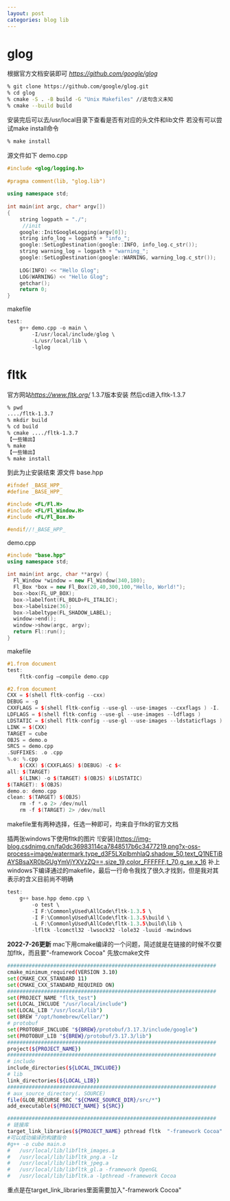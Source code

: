 ```yaml
---
layout: post
categories: blog lib
---
```

# glog
根据官方文档安装即可
*https://github.com/google/glog*

```bash
% git clone https://github.com/google/glog.git
% cd glog
% cmake -S . -B build -G "Unix Makefiles" //这句含义未知
% cmake --build build
```
安装完后可以去/usr/local目录下查看是否有对应的头文件和lib文件
若没有可以尝试make install命令

```bash
% make install
```

源文件如下
demo.cpp

```cpp
#include <glog/logging.h>
 
#pragma comment(lib, "glog.lib")
 
using namespace std;
 
int main(int argc, char* argv[])
{
    string logpath = "./";
     //init   
    google::InitGoogleLogging(argv[0]);
    string info_log = logpath + "info_";
    google::SetLogDestination(google::INFO, info_log.c_str());
    string warning_log = logpath + "warning_";
    google::SetLogDestination(google::WARNING, warning_log.c_str());
 
    LOG(INFO) << "Hello Glog";
    LOG(WARNING) << "Hello Glog";
    getchar();
    return 0;
}
```

makefile

```cpp
test:
	g++ demo.cpp -o main \
		-I/usr/local/include/glog \
		-L/usr/local/lib \
		-lglog
```

# fltk
官方网站*https://www.fltk.org/*
1.3.7版本安装
然后cd进入fltk-1.3.7

```bash
% pwd
..../fltk-1.3.7
% mkdir build
% cd build
% cmake ..../fltk-1.3.7
【一些输出】
% make
【一些输出】
% make install
```
到此为止安装结束
源文件
base.hpp

```cpp
#ifndef _BASE_HPP_
#define _BASE_HPP_

#include <FL/Fl.H>
#include <FL/Fl_Window.H>
#include <FL/Fl_Box.H>

#endif//!_BASE_HPP_
```
demo.cpp

```cpp
#include "base.hpp"
using namespace std;
 
int main(int argc, char **argv) {
  Fl_Window *window = new Fl_Window(340,180);
  Fl_Box *box = new Fl_Box(20,40,300,100,"Hello, World!");
  box->box(FL_UP_BOX);
  box->labelfont(FL_BOLD+FL_ITALIC);
  box->labelsize(36);
  box->labeltype(FL_SHADOW_LABEL);
  window->end();
  window->show(argc, argv);
  return Fl::run();
}
```
makefile

```cpp
#1.from document
test:
    fltk-config —compile demo.cpp

#2.from document
CXX = $(shell fltk-config --cxx)
DEBUG = -g
CXXFLAGS = $(shell fltk-config --use-gl --use-images --cxxflags ) -I.
LDFLAGS = $(shell fltk-config --use-gl --use-images --ldflags )
LDSTATIC = $(shell fltk-config --use-gl --use-images --ldstaticflags )
LINK = $(CXX)
TARGET = cube
OBJS = demo.o
SRCS = demo.cpp
.SUFFIXES: .o .cpp
%.o: %.cpp
	$(CXX) $(CXXFLAGS) $(DEBUG) -c $<
all: $(TARGET)
	$(LINK) -o $(TARGET) $(OBJS) $(LDSTATIC)
$(TARGET): $(OBJS)
demo.o: demo.cpp
clean: $(TARGET) $(OBJS)
	rm -f *.o 2> /dev/null
	rm -f $(TARGET) 2> /dev/null
```
makefile里有两种选择，任选一种即可，均来自于fltk的官方文档

插两张windows下使用fltk的图片
![安装](https://img-blog.csdnimg.cn/fa0dc36983114ca7848517b6c3477219.png?x-oss-process=image/watermark,type_d3F5LXplbmhlaQ,shadow_50,text_Q1NETiBAYSBsaXR0bGUgYmVjYXVzZQ==,size_19,color_FFFFFF,t_70,g_se,x_16
补上windows下编译通过的makefile，最后一行命令我找了很久才找到，但是我对其表示的含义目前尚不明确

```cpp
test:
	g++ base.hpp demo.cpp \
		-o test \
		-I F:\CommonlyUsed\AllCode\fltk-1.3.5 \
		-I F:\CommonlyUsed\AllCode\fltk-1.3.5\build \
		-L F:\CommonlyUsed\AllCode\fltk-1.3.5\build\lib \
		-lfltk -lcomctl32 -lwsock32 -lole32 -luuid -mwindows
```

**2022-7-26更新**
mac下用cmake编译的一个问题，简述就是在链接的时候不仅要加fltk，而且要"-framework Cocoa"
先放cmake文件

```bash
####################################################################
cmake_minimum_required(VERSION 3.10)
set(CMAKE_CXX_STANDARD 11)
set(CMAKE_CXX_STANDARD_REQUIRED ON)
####################################################################
set(PROJECT_NAME "fltk_test")
set(LOCAL_INCLUDE "/usr/local/include")
set(LOCAL_LIB "/usr/local/lib")
set(BREW "/opt/homebrew/Cellar/")
# protobuf
set(PROTOBUF_INCLUDE "${BREW}/protobuf/3.17.3/include/google")
set(PROTOBUF_LIB "${BREW}/protobuf/3.17.3/lib")
####################################################################
project(${PROJECT_NAME})
####################################################################
# include
include_directories(${LOCAL_INCLUDE})
# lib
link_directories(${LOCAL_LIB})
####################################################################
# aux_source_directory(. SOURCE)
file(GLOB_RECURSE SRC "${CMAKE_SOURCE_DIR}/src/*")
add_executable(${PROJECT_NAME} ${SRC})

####################################################################
# 链接库
target_link_libraries(${PROJECT_NAME} pthread fltk  "-framework Cocoa" )
#可以成功编译的构建指令
#g++ -o cube main.o
#   /usr/local/lib/libfltk_images.a
#   /usr/local/lib/libfltk_png.a -lz
#   /usr/local/lib/libfltk_jpeg.a
#   /usr/local/lib/libfltk_gl.a -framework OpenGL
#   /usr/local/lib/libfltk.a -lpthread -framework Cocoa
```
重点是在target_link_libraries里面需要加入"-framework Cocoa"
